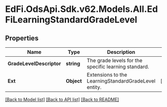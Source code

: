 # EdFi.OdsApi.Sdk.v62.Models.All.EdFiLearningStandardGradeLevel

## Properties

Name | Type | Description | Notes
------------ | ------------- | ------------- | -------------
**GradeLevelDescriptor** | **string** | The grade levels for the specific learning standard. | 
**Ext** | **Object** | Extensions to the LearningStandardGradeLevel entity. | [optional] 

[[Back to Model list]](../README.md#documentation-for-models) [[Back to API list]](../README.md#documentation-for-api-endpoints) [[Back to README]](../README.md)

